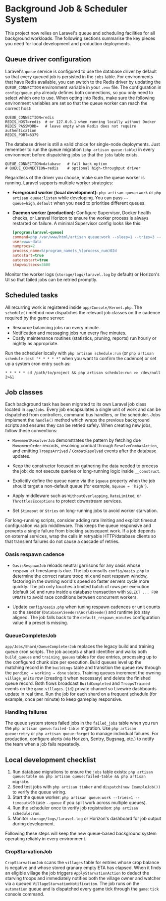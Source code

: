 # Background Job & Scheduler System

This project now relies on Laravel's queue and scheduling facilities for all
background workloads. The following sections summarise the key pieces you need
for local development and production deployments.

## Queue driver configuration

Laravel's `queue` service is configured to use the database driver by default
so that every queued job is persisted in the `jobs` table. For environments that
have Redis available, you can switch to the Redis driver by updating the
`QUEUE_CONNECTION` environment variable in your `.env` file. The configuration in
`config/queue.php` already defines both connections, so you only need to select
which one to use. When opting into Redis, make sure the following environment
variables are set so that the queue worker can reach the correct host:

```env
QUEUE_CONNECTION=redis
REDIS_HOST=redis  # or 127.0.0.1 when running locally without Docker
REDIS_PASSWORD=   # leave empty when Redis does not require authentication
REDIS_PORT=6379
```

The database driver is still a valid choice for single-node deployments. Just
remember to run the queue migration (`php artisan queue:table`) in every
environment before dispatching jobs so that the `jobs` table exists.

```env
QUEUE_CONNECTION=database   # fall back option
# QUEUE_CONNECTION=redis    # optional high-throughput driver
```

Regardless of the driver you choose, make sure the queue worker is running.
Laravel supports multiple worker strategies:

- **Foreground worker (local development):** `php artisan queue:work` or
  `php artisan queue:listen` while developing. You can pass `--queue=high,default`
  when you need to prioritise different queues.
- **Daemon worker (production):** Configure Supervisor, Docker health
  checks, or Laravel Horizon to ensure the worker process is always restarted on
  failure. A minimal Supervisor config looks like this:

  ```ini
  [program:laravel-queue]
  command=php /var/www/html/artisan queue:work --sleep=1 --tries=3 --max-time=3600
  user=www-data
  numprocs=2
  process_name=%(program_name)s_%(process_num)02d
  autostart=true
  autorestart=true
  stopwaitsecs=3600
  ```

Monitor the worker logs (`storage/logs/laravel.log` by default) or Horizon's UI
so that failed jobs can be retried promptly.

## Scheduled tasks

All recurring work is registered inside `app/Console/Kernel.php`. The
`schedule()` method now dispatches the relevant job classes on the cadence
required by the game server:

- Resource balancing jobs run every minute.
- Notification and messaging jobs run every five minutes.
- Costly maintenance routines (statistics, pruning, reports) run hourly or
  nightly as appropriate.

Run the scheduler locally with `php artisan schedule:run` (or
`php artisan schedule:test "* * * * *"` when you want to confirm the cadence)
or set up a system cron entry such as:

```
* * * * * cd /path/to/project && php artisan schedule:run >> /dev/null 2>&1
```

## Job classes

Each background task has been migrated to its own Laravel job class located in
`app/Jobs`. Every job encapsulates a single unit of work and can be dispatched
from controllers, command bus handlers, or the scheduler. Jobs implement the
`handle()` method which wraps the previous background scripts and ensures they
can be retried safely. When creating new jobs, follow these conventions:

- `MovementResolverJob` demonstrates the pattern by fetching due
  `MovementOrder` records, resolving combat through `ResolveCombatAction`, and
  emitting `TroopsArrived` / `CombatResolved` events after the database updates.

- Keep the constructor focused on gathering the data needed to process the job;
  do not execute queries or long-running logic inside `__construct`.
- Explicitly define the queue name via the `$queue` property when the job should
  target a non-default queue (for example, `$queue = 'high'`).
- Apply middleware such as `WithoutOverlapping`, `RateLimited`, or
  `ThrottlesExceptions` to protect downstream services.
- Set `$timeout` or `$tries` on long-running jobs to avoid worker starvation.

For long-running scripts, consider adding rate limiting and explicit timeout
configuration via job middleware. This keeps the queue responsive and prevents a
single failure from blocking subsequent work. If a job depends on external
services, wrap the calls in retryable HTTP/database clients so that transient
failures do not cause a cascade of retries.

### Oasis respawn cadence

- `OasisRespawnJob` reloads neutral garrisons for any oasis whose `respawn_at`
  timestamp is due. The job consults `config/oasis.php` to determine the
  correct nature troop mix and next respawn window, factoring in the owning
  world's speed so faster servers cycle more quickly. The job only touches a
  limited batch of rows per execution (default `50`) and runs inside a database
  transaction with `SELECT ... FOR UPDATE` to avoid race conditions between
  concurrent workers.

- Update `config/oasis.php` when tuning respawn cadences or unit counts so the
  seeder (`Database\Seeders\WorldSeeder`) and runtime job stay aligned. The job
  falls back to the `default_respawn_minutes` configuration value if a preset
  is missing.
### QueueCompleterJob

`app/Jobs/Shard/QueueCompleterJob` replaces the legacy build and training queue
cron scripts. The job accepts a shard identifier and walks both `build_queues`
and `training_queues` tables for due entries, processing up to the configured
chunk size per execution. Build queues level up the matching record in the
`buildings` table and transition the queue row through the
`pending → working → done` states. Training queues increment the owning
`village_units` row (creating it when necessary) and delete the finished queue
record. Both flows broadcast `BuildCompleted` and `TroopsTrained` events on the
`game.villages.{id}` private channel so Livewire dashboards update in real time.
Run the job for each shard on a frequent schedule (for example, once per minute)
to keep gameplay responsive.

### Handling failures

The queue system stores failed jobs in the `failed_jobs` table when you run the
`php artisan queue:failed-table` migration. Use `php artisan queue:retry` or
`php artisan queue:forget` to manage individual failures. For production,
configure alerts (via Horizon, Sentry, Bugsnag, etc.) to notify the team when a
job fails repeatedly.

## Local development checklist

1. Run database migrations to ensure the `jobs` table exists: `php artisan
   queue:table && php artisan queue:failed-table && php artisan migrate`.
2. Seed test jobs with `php artisan tinker` and `dispatch(new ExampleJob())` to
   verify the queue wiring.
3. Start the queue worker: `php artisan queue:work --tries=1 --timeout=90`
   (use `--queue` if you split work across multiple queues).
4. Run the scheduler once to verify job registration: `php artisan
   schedule:run`.
5. Monitor `storage/logs/laravel.log` or Horizon's dashboard for job output
   during development.

Following these steps will keep the new queue-based background system operating
reliably in every environment.

### CropStarvationJob

`CropStarvationJob` scans the `villages` table for entries whose crop balance is
negative and whose stored granary empty ETA has elapsed. When it finds an
eligible village the job triggers `ApplyStarvationAction` to deduct the starving
troops and immediately notifies both the village owner and watcher via a queued
`VillageStarvationNotification`. The job runs on the `automation` queue and is
dispatched every game tick through the `game:tick` console command.
